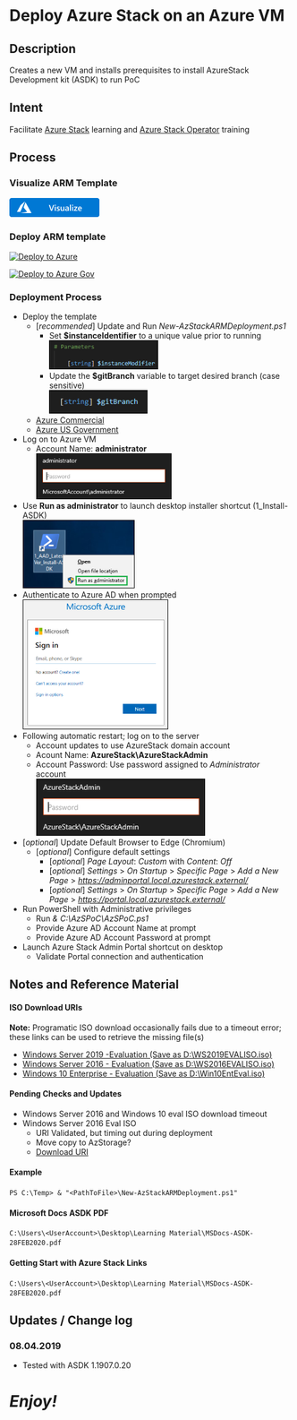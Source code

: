 # __Deploy Azure Stack on an Azure VM__

## __Description__

Creates a new VM and installs prerequisites to install AzureStack Development kit (ASDK) to run PoC


## __Intent__

Facilitate [Azure Stack](https://azure.microsoft.com/en-us/overview/azure-stack/) learning and [Azure Stack Operator](https://azure.microsoft.com/en-us/blog/why-your-team-needs-an-azure-stack-operator/) training


## __Process__

### __Visualize ARM Template__

[![Visualize](https://raw.githubusercontent.com/Azure/azure-quickstart-templates/master/1-CONTRIBUTION-GUIDE/images/visualizebutton.png)](http://armviz.io/#/?load=https%3A%2F%2Fraw.githubusercontent.com%2FRKauf00%2FAzureStackDevKit%2Fmaster%2Fazuredeploy.json)


### __Deploy ARM template__

[![Deploy to Azure](https://azuredeploy.net/deploybutton.png)](https://portal.azure.com/#create/Microsoft.Template/uri/https%3A%2F%2Fraw.githubusercontent.com%2FRKauf00%2FAzureStackDevKit%2Fmaster%2Fazuredeploy.json)

[![Deploy to Azure Gov](https://azuredeploy.net/AzureGov.png)](https://portal.azure.us/#create/Microsoft.Template/uri/https%3A%2F%2Fraw.githubusercontent.com%2FRKauf00%2FAzureStackDevKit%2Fmaster%2Fazuredeploy.json)


### __Deployment Process__

  
  - Deploy the template
    - [*recommended*] Update and Run *New-AzStackARMDeployment.ps1*
       - Set __$instanceIdentifier__ to a unique value prior to running  
           <img style="border:1px solid black;" src="media/img/instMod.png" alt="Variable Update" title="Update instanceModifier" height="50"/>  
       - Update the __$gitBranch__ variable to target desired branch (case sensitive)  
           <img style="border:1px solid black;" src="media/img/gitBranch.png" alt="Variable Update" title="Update instanceModifier" height="40"/>  
    - [Azure Commercial](https://aka.ms/Azure-AzStackPOC)
    - [Azure US Government](https://aka.ms/AzureGov-AzStackPOC)
  - Log on to Azure VM
    - Account Name: __administrator__  
      <img style="border:1px solid black;" src="media/img/admAuth.png" alt="RunAs" title="Run Install Script" height="80"/>  
  - Use **Run as administrator** to launch desktop installer shortcut (1_Install-ASDK)  
      <img style="border:1px solid black;" src="media/img/InstallASDK.png" alt="RunAs" title="Run Install Script" height="120"/>  
  - Authenticate to Azure AD when prompted  
      <img style="border:1px solid black;" src="media/img/AzureAuth.png" alt="AAD Auth" title="Azure AD Authentication" height="230" />  
  - Following automatic restart; log on to the server  
    - Account updates to use AzureStack domain account  
    - Acount Name: **AzureStack\AzureStackAdmin**  
    - Account Password: Use password assigned to _Administrator_ account  
      <img style="border:1px solid black;" src="media/img/asaAdmAuth.png" alt="AAD Auth" title="Azure AD Authentication" height="100" />  
  - [*optional*] Update Default Browser to Edge (Chromium)  
    - [*optional*] Configure default settings
      - [*optional*] *Page Layout*: *Custom* with *Content*: *Off*
      - [*optional*] *Settings* > *On Startup* > *Specific Page* > *Add a New Page* > *https://adminportal.local.azurestack.external/*
      - [*optional*] *Settings* > *On Startup* > *Specific Page* > *Add a New Page* > *https://portal.local.azurestack.external/*
  - Run PowerShell with Administrative privileges
    - Run *& C:\AzSPoC\AzSPoC.ps1*
    - Provide Azure AD Account Name at prompt
    - Provide Azure AD Account Password at prompt
  - Launch Azure Stack Admin Portal shortcut on desktop
    - Validate Portal connection and authentication  


## __Notes and Reference Material__

#### __ISO Download URIs__

__Note:__ Programatic ISO download occasionally fails due to a timeout error; these links can be used to retrieve the missing file(s)

 - [Windows Server 2019 -Evaluation (Save as D:\WS2019EVALISO.iso)](https://software-download.microsoft.com/download/17763.253.190108-0006.rs5_release_svc_refresh_SERVER_EVAL_x64FRE_en-us.iso)
 - [Windows Server 2016 - Evaluation (Save as D:\WS2016EVALISO.iso)](http://download.microsoft.com/download/1/4/9/149D5452-9B29-4274-B6B3-5361DBDA30BC/14393.0.161119-1705.RS1_REFRESH_SERVER_EVAL_X64FRE_EN-US.ISO)
 - [Windows 10 Enterprise - Evaluation (Save as D:\Win10EntEval.iso)](https://software-download.microsoft.com/download/18363.418.191007-0143.19h2_release_svc_refresh_CLIENTENTERPRISEEVAL_OEMRET_x64FRE_en-us.iso)


#### __Pending Checks and Updates__

 - Windows Server 2016 and Windows 10 eval ISO download timeout
  - Windows Server 2016 Eval ISO
    - URI Validated, but timing out during deployment
    - Move copy to AzStorage?
    - [Download URI](http://download.microsoft.com/download/1/4/9/149D5452-9B29-4274-B6B3-5361DBDA30BC/14393.0.161119-1705.RS1_REFRESH_SERVER_EVAL_X64FRE_EN-US.ISO)


#### __Example__

`
PS C:\Temp> & "<PathToFile>\New-AzStackARMDeployment.ps1"
`


#### __Microsoft Docs ASDK PDF__

`
C:\Users\<UserAccount>\Desktop\Learning Material\MSDocs-ASDK-28FEB2020.pdf
`

#### __Getting Start with Azure Stack Links__

`
C:\Users\<UserAccount>\Desktop\Learning Material\MSDocs-ASDK-28FEB2020.pdf
`

## __Updates / Change log__

### __08.04.2019__
- Tested with ASDK 1.1907.0.20


# __*Enjoy!*__
